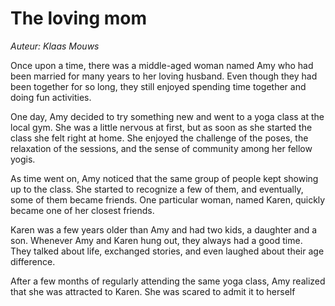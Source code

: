 # The loving mom
*Auteur: Klaas Mouws*

Once upon a time, there was a middle-aged woman named Amy who had been married for many years to her loving husband. Even though they had been together for so long, they still enjoyed spending time together and doing fun activities.

One day, Amy decided to try something new and went to a yoga class at the local gym. She was a little nervous at first, but as soon as she started the class she felt right at home. She enjoyed the challenge of the poses, the relaxation of the sessions, and the sense of community among her fellow yogis.

As time went on, Amy noticed that the same group of people kept showing up to the class. She started to recognize a few of them, and eventually, some of them became friends. One particular woman, named Karen, quickly became one of her closest friends.

Karen was a few years older than Amy and had two kids, a daughter and a son. Whenever Amy and Karen hung out, they always had a good time. They talked about life, exchanged stories, and even laughed about their age difference.

After a few months of regularly attending the same yoga class, Amy realized that she was attracted to Karen. She was scared to admit it to herself
